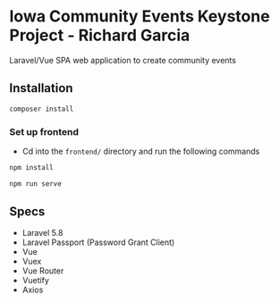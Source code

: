 # Iowa Community Events Keystone Project - Richard Garcia

Laravel/Vue SPA web application to create community events

## Installation

```bash 
composer install
```
### Set up frontend

- Cd into the `frontend/` directory and run the following commands

```bash
npm install

npm run serve
```

## Specs
- Laravel 5.8
- Laravel Passport (Password Grant Client)
- Vue
- Vuex
- Vue Router
- Vuetify
- Axios
